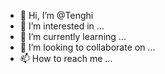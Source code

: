 - 👋 Hi, I’m @Tenghi
- 👀 I’m interested in ...
- 🌱 I’m currently learning ...
- 💞️ I’m looking to collaborate on ...
- 📫 How to reach me ...

<!---
Tenghi/Tenghi is a ✨ special ✨ repository because its `README.md` (this file) appears on your GitHub profile.
You can click the Preview link to take a look at your changes.
--->
